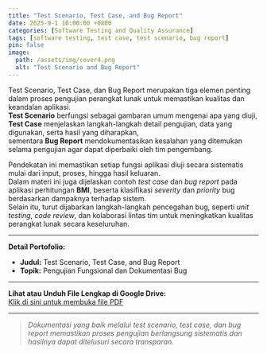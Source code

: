 ```yaml
---
title: "Test Scenario, Test Case, and Bug Report"
date: 2025-9-1 10:00:00 +0800
categories: [Software Testing and Quality Assurance]
tags: [software testing, test case, test scenario, bug report]
pin: false
image:
  path: /assets/img/cover4.png
  alt: "Test Scenario and Bug Report"
---
```



Test Scenario, Test Case, dan Bug Report merupakan tiga elemen penting dalam proses pengujian perangkat lunak untuk memastikan kualitas dan keandalan aplikasi.  
**Test Scenario** berfungsi sebagai gambaran umum mengenai apa yang diuji,  
**Test Case** menjelaskan langkah-langkah detail pengujian, data yang digunakan, serta hasil yang diharapkan,  
sementara **Bug Report** mendokumentasikan kesalahan yang ditemukan selama pengujian agar dapat diperbaiki oleh tim pengembang.

Pendekatan ini memastikan setiap fungsi aplikasi diuji secara sistematis mulai dari input, proses, hingga hasil keluaran.  
Dalam materi ini juga dijelaskan contoh *test case* dan *bug report* pada aplikasi perhitungan **BMI**, beserta klasifikasi *severity* dan *priority* bug berdasarkan dampaknya terhadap sistem.  
Selain itu, turut dijabarkan langkah-langkah pencegahan bug, seperti *unit testing*, *code review*, dan kolaborasi lintas tim untuk meningkatkan kualitas perangkat lunak secara keseluruhan.

---

**Detail Portofolio:**
- **Judul:** Test Scenario, Test Case, and Bug Report  
- **Topik:** Pengujian Fungsional dan Dokumentasi Bug  


---

**Lihat atau Unduh File Lengkap di Google Drive:**  
[Klik di sini untuk membuka file PDF](https://drive.google.com/file/d/1er2wwoA69y6OFqgGZCR4S9YeQEx0rM6z/view?usp=sharing)

---

> *Dokumentasi yang baik melalui test scenario, test case, dan bug report memastikan proses pengujian berlangsung sistematis dan hasilnya dapat ditelusuri secara transparan.*